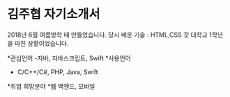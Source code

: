 김주협 자기소개서
==================

2018년 6월 여름방학 때 만들었습니다.
당시 배운 기술 : HTML,CSS 갓 대학교 1학년을 마친 상황이었습니다.

*관심언어
  -자바, 자바스크립트, Swift
 *사용언어 
  -  C/C++/C#, PHP, Java, Swift  
  
  
*취업 희망분야
  *웹 백엔드, 모바일
  
 
